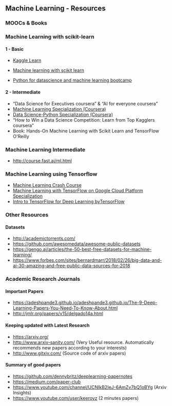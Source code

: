 ## Machine Learning - Resources 

### MOOCs & Books

### Machine Learning with scikit-learn

#### 1 - Basic

-    [Kaggle Learn](https://www.kaggle.com/learn)

-    [Machine learning with scikit learn](https://www.dataschool.io/machine-learning-with-scikit-learn/)

-    [Python for datascience and machine learning bootcamp](https://www.udemy.com/python-for-data-science-and-machine-learning-bootcamp)

#### 2 - Intermediate

-    “Data Science for Executives coursera” & “AI for everyone coursera”
-    [Machine Learning Specialization (Coursera)](https://www.coursera.org/specializations/machine-learning)
-    [Data Science-Python Specialization (Coursera)](https://www.coursera.org/specializations/data-science-python)
-    “How to Win a Data Science Competition: Learn from Top Kagglers coursera”
-    Book: Hands-On Machine Learning with Scikit Learn and TensorFlow O'Reilly


### Machine Learning Intermediate

-    http://course.fast.ai/ml.html

### Machine Learning using Tensorflow

-    [Machine Learning Crash Course](https://developers.google.com/machine-learning/crash-course/)
-    [Machine Learning with TensorFlow on Google Cloud Platform Specialization](https://www.coursera.org/specializations/machine-learning-tensorflow-gcp)
-    [Intro to TensorFlow for Deep Learning byTensorFlow](https://www.udacity.com/course/intro-to-tensorflow-for-deep-learning--ud187)


### Other Resources

#### Datasets
-    http://academictorrents.com/
-    https://github.com/awesomedata/awesome-public-datasets
-    https://gengo.ai/articles/the-50-best-free-datasets-for-machine-learning/
-    https://www.forbes.com/sites/bernardmarr/2018/02/26/big-data-and-ai-30-amazing-and-free-public-data-sources-for-2018

### Academic Research Journals

#### Important Papers

-    https://adeshpande3.github.io/adeshpande3.github.io/The-9-Deep-Learning-Papers-You-Need-To-Know-About.html
-    http://jmlr.org/papers/v15/delgado14a.html

#### Keeping updated with Latest Research

-    https://arxiv.org/
-    http://www.arxiv-sanity.com/ (Very Useful resource. Automatically recommends new papers according to your interests)
-    http://www.gitxiv.com/ (Source code of arxiv papers)

#### Summary of good papers
-    https://github.com/dennybritz/deeplearning-papernotes
-    https://medium.com/paper-club
-    https://www.youtube.com/channel/UCNIkB2IeJ-6AmZv7bQ1oBYg (Arxiv Insights)
-    https://www.youtube.com/user/keeroyz (2 minutes papers)


